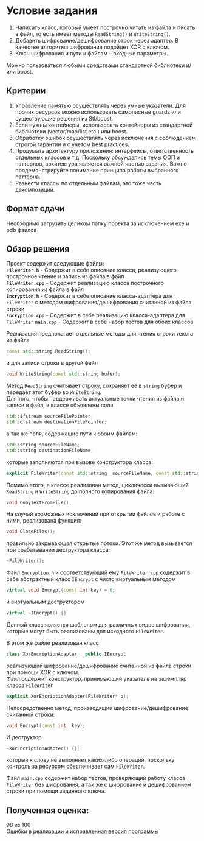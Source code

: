 # Условие задания
1.	Написать класс, который  умеет построчно читать из файла и писать в файл, то есть имеет методы `ReadString()` и `WriteString()`.
2.	Добавить шифрование/дешифрование строк через адаптер. В качестве алгоритма шифрования подойдет XOR с ключом.
3.	Ключ шифрования и пути к файлам – входные параметры.

Можно пользоваться любыми средствами стандартной библиотеки и/или boost.

## Критерии
1.	Управление памятью осуществлять через умные указатели. Для прочих ресурсов можно использовать самописные guards или существующие решения из Stl/boost.
2.	Если нужны контейнеры, использовать контейнеры из стандартной библиотеки (vector/map/list etc.) или boost.
3.	Обработку ошибок осуществлять через исключения с соблюдением строгой гарантии и с учетом best practices. 
4.	Продумать архитектуру приложения: интерфейсы, ответственность отдельных классов и т.д. Поскольку обсуждались темы ООП и паттернов, архитектура является важной частью задания. Важно продемонстрируйте понимание принципа работы выбранного паттерна.
5.	Разнести классы по отдельным файлам, это тоже часть декомпозиции.

## Формат сдачи
Необходимо загрузить целиком папку проекта за исключением exe и pdb файлов

## Обзор решения
Проект содержит следующие файлы:  
**`FileWriter.h`**  - Содержит в себе описание класса, реализующего построчное чтение и запись из файла в файл  
**`FileWriter.cpp`** - Содержит реализацию класса построчного копирования из файла в файл  
**`Encryption.h`** - Содержит в себе описание класса-адаптера для `FileWriter` с методом шифрования/дешифрования считанной из файла строки   
**`Encryption.cpp`** - Содержит в себе реализацию класса-адаптера для `FileWriter`
**`main.cpp`** - Содержит в себе набор тестов для обоих классов  

Реализация предполагает отдельные методы для чтения строки текста из файла 
~~~C++
const std::string ReadString();
~~~
и для записи строки в другой файл 
~~~C++
void WriteString(const std::string bufer);
~~~
Метод `ReadString` считывает строку, сохраняет её в `string` буфер и передает этот буфер во `WriteString`.   
Для того, чтобы поддерживать актуальные точки чтения из файла и записи в файл, в классе объявлены поля
~~~C++
std::ifstream sourceFilePointer;
std::ofstream destinationFilePointer;
~~~
а так же поля, содержащие пути к обоим файлам:
~~~C++
std::string sourceFileName;
std::string destinationFileName;
~~~
которые заполняются при вызове конструктора класса:
~~~C++
explicit FileWriter(const std::string _sourceFileName, const std::string _destinationFileName);
~~~
Помимо этого, в классе реализован метод, циклически вызывающий `ReadString` и `WriteString` до полного копирования файла:
~~~C++
void CopyTextFromFile();
~~~
На случай возможных исключений при открытии файлов и работе с ними, реализована функция:
~~~C++
void CloseFiles();
~~~
правильно закрывающая открытые потоки. Этот же метод вызывается при срабатывании деструктора класса:
~~~C++
~FileWriter();
~~~

Файл `Encryption.h` и соответствующий ему `FileWriter.cpp` содержит в себе абстрактный класс `IEncrypt` с чисто виртуальным методом 
~~~C++
virtual void Encrypt(const int key) = 0;
~~~
и виртуальным деструктором 
~~~C++
virtual ~IEncrypt() {}
~~~
Данный класс является шаблоном для различных видов шифрования, которые могут быть реализованы для исходного `FileWriter`.

В этом же файле реализован класс 
~~~C++
class XorEncriptionAdapter : public IEncrypt
~~~
реализующий шифрование/дешифрование считанной из файла строки при помощи XOR с ключом.  
Файл содержит конструктор, принимающий указатель на экземпляр класса `FileWriter`
~~~C++
explicit XorEncriptionAdapter(FileWriter* p);
~~~
Непосредственно метод, производящий шифрование/дешифрование считанной строки:
~~~C++
void Encrypt(const int _key);
~~~
И деструктор
~~~C++
~XorEncriptionAdapter() {};
~~~
который к слову не выполняет каких-либо операций, поскольку контроль за ресурсом обеспечивает сам `FileWriter`.

Файл `main.cpp` содержит набор тестов, проверяющий работу класса `FileWriter` без шифрования, а так же с шифрование и дешифрованием строки при помощи заданного ключа.

## Полученная оценка:
98 из 100  
[Ошибки в реализации и исправленная версия программы](dz_1_new/)
